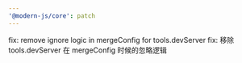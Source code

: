 ```yaml
---
'@modern-js/core': patch
---
```


fix: remove ignore logic in mergeConfig for tools.devServer
fix: 移除 tools.devServer 在 mergeConfig 时候的忽略逻辑

